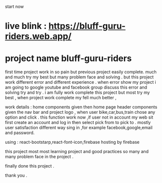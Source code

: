 start now
# live blink : https://bluff-guru-riders.web.app/
# project name bluff-guru-riders 
first time project work in so pain but  previous project easily complete.
much and much try my best but many problem face and solving . but this project work different error and different experience . when error show my project i am going to google youtube and facebook group discuss this error and solving try and try .
i am  fully work complete this project but most try my best ,
when project work complete my fell much better  ,

work details :
home components given then home page 
header components  given the nav bar and project logo ,
when user bike,car,bus,train chose any option and click . this function work now ,if user not in account my web sit first create an account and log in then select pick from to pick to .
mostly user satisfaction different way sing in ,for example facebook,google,email and password.

using :
react-bootstarp,react-font-icon,firebase 
hosting by firebase 

this project most most learning project and good practices so many and many problem face in the project .

finally done this project .

 thank you .

